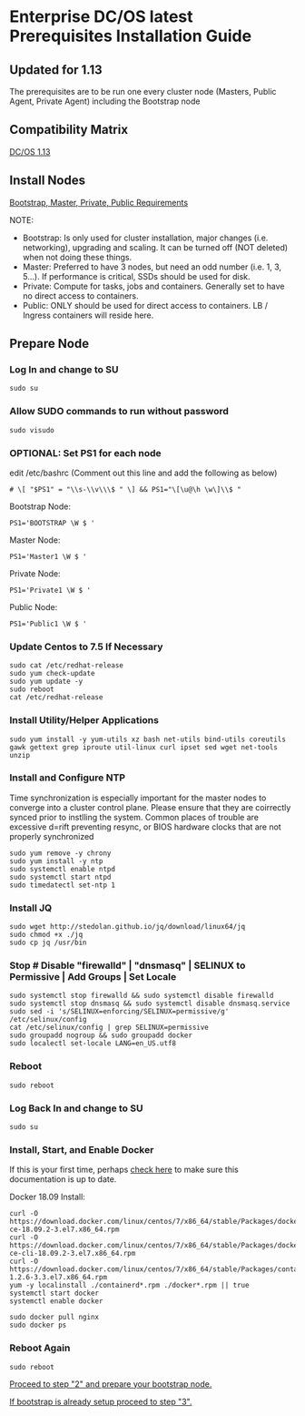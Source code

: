 # Enterprise DC/OS latest Prerequisites Installation Guide
## Updated for 1.13

The prerequisites are to be run one every cluster node (Masters, Public Agent, Private Agent) including the Bootstrap node

## Compatibility Matrix

[DC/OS 1.13](https://docs.mesosphere.com/version-policy/)

## Install Nodes

[Bootstrap, Master, Private, Public Requirements](https://docs.d2iq.com/mesosphere/dcos/2.0/installing/production/system-requirements/)

NOTE: 
- Bootstrap: Is only used for cluster installation, major changes (i.e. networking), upgrading and scaling.  It can be turned off (NOT deleted) when not doing these things.
- Master: Preferred to have 3 nodes, but need an odd number (i.e. 1, 3, 5...).  If performance is critical, SSDs should be used for disk.
- Private: Compute for tasks, jobs and containers.  Generally set to have no direct access to containers.
- Public: ONLY should be used for direct access to containers.  LB / Ingress containers will reside here.


## Prepare Node

### Log In and change to SU
```
sudo su
```

### Allow SUDO commands to run without password
```
sudo visudo
```

### OPTIONAL: Set PS1 for each node
edit /etc/bashrc (Comment out this line and add the following as below)
```
# \[ "$PS1" = "\\s-\\v\\\$ " \] && PS1="\[\u@\h \w\]\\$ "
```
Bootstrap Node:
```
PS1='BOOTSTRAP \W $ ' 
```
Master Node:
```
PS1='Master1 \W $ ' 
```
Private Node:
```
PS1='Private1 \W $ ' 
```
Public Node:
```
PS1='Public1 \W $ ' 
```

### Update Centos to 7.5 If Necessary
```
sudo cat /etc/redhat-release
sudo yum check-update
sudo yum update -y
sudo reboot
cat /etc/redhat-release
```

### Install Utility/Helper Applications
```
sudo yum install -y yum-utils xz bash net-utils bind-utils coreutils gawk gettext grep iproute util-linux curl ipset sed wget net-tools unzip
```

### Install and Configure NTP
Time synchronization is especially important for the master nodes to converge into a cluster control plane.  Please ensure that they are coirrectly synced prior to instlling the system.  Common places of trouble are excessive d=rift preventing resync, or BIOS hardware clocks that are not properly synchronized
```
sudo yum remove -y chrony
sudo yum install -y ntp
sudo systemctl enable ntpd
sudo systemctl start ntpd
sudo timedatectl set-ntp 1
```

### Install JQ
```
sudo wget http://stedolan.github.io/jq/download/linux64/jq
sudo chmod +x ./jq
sudo cp jq /usr/bin
```

### Stop # Disable "firewalld" | "dnsmasq" | SELINUX to Permissive | Add Groups | Set Locale
```
sudo systemctl stop firewalld && sudo systemctl disable firewalld
sudo systemctl stop dnsmasq && sudo systemctl disable dnsmasq.service
sudo sed -i 's/SELINUX=enforcing/SELINUX=permissive/g' /etc/selinux/config
cat /etc/selinux/config | grep SELINUX=permissive
sudo groupadd nogroup && sudo groupadd docker
sudo localectl set-locale LANG=en_US.utf8
```

### Reboot
```
sudo reboot
```

### Log Back In and change to SU
```
sudo su
```

### Install, Start, and Enable Docker
If this is your first time, perhaps [check here](https://docs.d2iq.com/mesosphere/dcos/version-policy/#centos-support-matrix-2) to make sure this documentation is up to date.

Docker 18.09 Install:
```
curl -O  https://download.docker.com/linux/centos/7/x86_64/stable/Packages/docker-ce-18.09.2-3.el7.x86_64.rpm
curl -O https://download.docker.com/linux/centos/7/x86_64/stable/Packages/docker-ce-cli-18.09.2-3.el7.x86_64.rpm
curl -O https://download.docker.com/linux/centos/7/x86_64/stable/Packages/containerd.io-1.2.6-3.3.el7.x86_64.rpm
yum -y localinstall ./containerd*.rpm ./docker*.rpm || true
systemctl start docker
systemctl enable docker

sudo docker pull nginx
sudo docker ps
```

### Reboot Again
```
sudo reboot
```
[Proceed to step "2" and prepare your bootstrap node.](https://github.com/jdyver/Enterprise-DC-OS-LATEST-Install-Cheatsheet/blob/master/2%20-%20Bootstrap_Preparation.md)

[If bootstrap is already setup proceed to step "3".](https://github.com/jdyver/Enterprise-DC-OS-LATEST-Install-Cheatsheet/blob/master/3%20-%20Installation.md)
